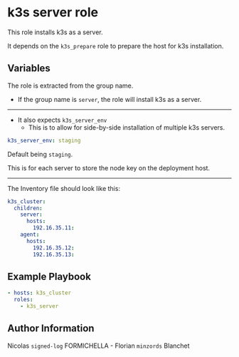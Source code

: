 # k3s server role

This role installs k3s as a server.

It depends on the `k3s_prepare` role to prepare the host for k3s installation.

## Variables

The role is extracted from the group name.

- If the group name is `server`, the role will install k3s as a server.

---

- It also expects `k3s_server_env`
  - This is to allow for side-by-side installation of multiple k3s servers.

```yaml
k3s_server_env: staging
```

Default being `staging`.

This is for each server to store the node key on the deployment host.

---

The Inventory file should look like this:

```yaml
k3s_cluster:
  children:
    server:
      hosts:
        192.16.35.11:
    agent:
      hosts:
        192.16.35.12:
        192.16.35.13:
```

## Example Playbook

```yaml
- hosts: k3s_cluster
  roles:
    - k3s_server
```

## Author Information

Nicolas `signed-log` FORMICHELLA - Florian `minzords` Blanchet
